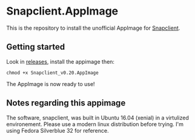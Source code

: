 # Snapclient.AppImage
This is the repository to install the unofficial AppImage for [Snapclient](https://github.com/badaix/snapcast).

## Getting started
Look in [releases](https://github.com/VinnyVynce/Snapclient.AppImage/releases), install the appimage then:
```
chmod +x Snapclient_v0.20.AppImage
```
The AppImage is now ready to use!

## Notes regarding this appimage
The software, snapclient, was built in Ubuntu 16.04 (xenial) in a virtulized environement. Please use a modern linux distribution before trying. I'm using Fedora Silverblue 32 for reference.
